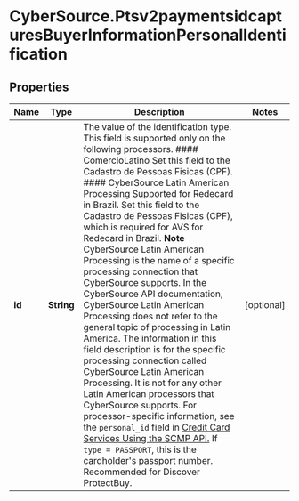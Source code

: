 # CyberSource.Ptsv2paymentsidcapturesBuyerInformationPersonalIdentification

## Properties
Name | Type | Description | Notes
------------ | ------------- | ------------- | -------------
**id** | **String** | The value of the identification type. This field is supported only on the following processors.  #### ComercioLatino Set this field to the Cadastro de Pessoas Fisicas (CPF).  #### CyberSource Latin American Processing Supported for Redecard in Brazil. Set this field to the Cadastro de Pessoas Fisicas (CPF), which is required for AVS for Redecard in Brazil. **Note** CyberSource Latin American Processing is the name of a specific processing connection that CyberSource supports. In the CyberSource API documentation, CyberSource Latin American Processing does not refer to the general topic of processing in Latin America. The information in this field description is for the specific processing connection called CyberSource Latin American Processing. It is not for any other Latin American processors that CyberSource supports.  For processor-specific information, see the `personal_id` field in [Credit Card Services Using the SCMP API.](http://apps.cybersource.com/library/documentation/dev_guides/CC_Svcs_SCMP_API/html)    If `type = PASSPORT`, this is the cardholder's passport number. Recommended for Discover ProtectBuy.  | [optional] 


